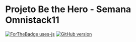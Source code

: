 # Projeto Be the Hero - Semana Omnistack11
[![ForTheBadge uses-js](http://ForTheBadge.com/images/badges/uses-js.svg)](http://ForTheBadge.com)
[![GitHub version](https://badge.fury.io/gh/Naereen%2FStrapDown.js.svg)](https://github.com/Naereen/StrapDown.js)

